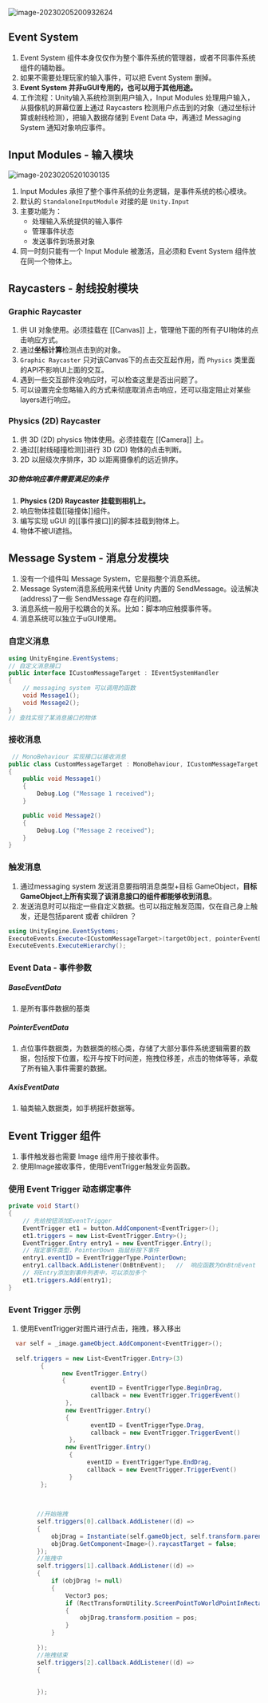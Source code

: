 ![image-20230205200932624](https://cdn.jsdelivr.net/gh/yzngo/ImageHosting/img/202302052009661.png)



## Event System

1. Event System 组件本身仅仅作为整个事件系统的管理器，或者不同事件系统组件的辅助器。
2. 如果不需要处理玩家的输入事件，可以把 Event System 删掉。
3. **Event System 并非uGUI专用的，也可以用于其他用途。**
4. 工作流程：Unity输入系统检测到用户输入，Input Modules 处理用户输入，从摄像机的屏幕位置上通过 Raycasters 检测用户点击到的对象（通过坐标计算或射线检测），把输入数据存储到 Event Data 中，再通过 Messaging System 通知对象响应事件。



## Input Modules - 输入模块

![image-20230205201030135](https://cdn.jsdelivr.net/gh/yzngo/ImageHosting/img/202302052010165.png)



1.  Input Modules 承担了整个事件系统的业务逻辑，是事件系统的核心模块。
2. 默认的 `StandaloneInputModule` 对接的是 `Unity.Input`
3. 主要功能为：
    - 处理输入系统提供的输入事件
    - 管理事件状态
    - 发送事件到场景对象
4. 同一时刻只能有一个 Input Module 被激活，且必须和 Event System 组件放在同一个物体上。



## Raycasters - 射线投射模块

### Graphic Raycaster

1. 供 UI 对象使用。必须挂载在 [[Canvas]] 上，管理他下面的所有子UI物体的点击响应方式。
2. 通过**坐标计算**检测点击到的对象。
4. `Graphic Raycaster` 只对该Canvas下的点击交互起作用，而 `Physics` 类里面的API不影响UI上面的交互。
5. 遇到一些交互部件没响应时，可以检查这里是否出问题了。
6. 可以设置完全忽略输入的方式来彻底取消点击响应，还可以指定阻止对某些layers进行响应。


### Physics (2D) Raycaster

1. 供 3D (2D) physics 物体使用。必须挂载在 [[Camera]] 上。
2. 通过[[射线碰撞检测]]进行 3D (2D) 物体的点击判断。
3. 2D 以层级次序排序，3D 以距离摄像机的远近排序。

##### 3D物体响应事件需要满足的条件

1. **Physics (2D) Raycaster 挂载到相机上。**
2. 响应物体挂载[[碰撞体]]组件。
3. 编写实现 uGUI 的[[事件接口]]的脚本挂载到物体上。
4. 物体不被UI遮挡。

## Message System - 消息分发模块

1. 没有一个组件叫 Message System，它是指整个消息系统。
2. Message System消息系统用来代替 Unity 内置的 SendMessage。设法解决(address)了一些 SendMessage 存在的问题。
3. 消息系统一般用于松耦合的关系。比如：脚本响应触摸事件等。
4. 消息系统可以独立于uGUI使用。


### 自定义消息

```cs
using UnityEngine.EventSystems;
// 自定义消息接口
public interface ICustomMessageTarget : IEventSystemHandler
{
    // messaging system 可以调用的函数
    void Message1();
    void Message2();
}
// 查找实现了某消息接口的物体
```


### 接收消息

```cs
 // MonoBehaviour 实现接口以接收消息
public class CustomMessageTarget : MonoBehaviour, ICustomMessageTarget
{
    public void Message1()
    {
        Debug.Log ("Message 1 received");
    }

    public void Message2()
    {
        Debug.Log ("Message 2 received");
    }
}
```

### 触发消息

1. 通过messaging system 发送消息要指明消息类型+目标 GameObject，**目标GameObject上所有实现了该消息接口的组件都能够收到消息**。
2. 发送消息时可以指定一些自定义数据。也可以指定触发范围，仅在自己身上触发，还是包括parent 或者 children ？

```cs
using UnityEngine.EventSystems;
ExecuteEvents.Execute<ICustomMessageTarget>(targetObject, pointerEventData, (x,y)=>x.Message1());
ExecuteEvents.ExecuteHierarchy();
```



### Event Data - 事件参数

##### BaseEventData

1. 是所有事件数据的基类

##### PointerEventData

1. 点位事件数据类，为数据类的核心类，存储了大部分事件系统逻辑需要的数据，包括按下位置，松开与按下时间差，拖拽位移差，点击的物体等等，承载了所有输入事件需要的数据。


##### AxisEventData 

1. 轴类输入数据类，如手柄摇杆数据等。



## Event Trigger 组件

1. 事件触发器也需要 Image 组件用于接收事件。
2. 使用Image接收事件，使用EventTrigger触发业务函数。

### 使用 Event Trigger 动态绑定事件

```cs
private void Start()
{
    // 先给按钮添加EventTrigger
    EventTrigger et1 = button.AddComponent<EventTrigger>();
    et1.triggers = new List<EventTrigger.Entry>();
    EventTrigger.Entry entry1 = new EventTrigger.Entry();
    // 指定事件类型，PointerDown 指鼠标按下事件
    entry1.eventID = EventTriggerType.PointerDown;
    entry1.callback.AddListener(OnBtnEvent);   //  响应函数为OnBtnEvent
    // 将Entry添加到事件列表中，可以添加多个
    et1.triggers.Add(entry1);
}
```

### Event Trigger 示例

1. 使用EventTrigger对图片进行点击，拖拽，移入移出

```cs
  var self = _image.gameObject.AddComponent<EventTrigger>();
 
  self.triggers = new List<EventTrigger.Entry>(3)
         {
               new EventTrigger.Entry()
               {
                       eventID = EventTriggerType.BeginDrag,
                       callback = new EventTrigger.TriggerEvent()
                },
                new EventTrigger.Entry()
                {
                       eventID = EventTriggerType.Drag,
                       callback = new EventTrigger.TriggerEvent()
                 },
                new EventTrigger.Entry()
                 {
                      eventID = EventTriggerType.EndDrag,
                      callback = new EventTrigger.TriggerEvent()
                 }
         };
   
 
 
        //开始拖拽
        self.triggers[0].callback.AddListener((d) =>
        {
            objDrag = Instantiate(self.gameObject, self.transform.parent);
            objDrag.GetComponent<Image>().raycastTarget = false;
        });
        //拖拽中
        self.triggers[1].callback.AddListener((d) =>
        {
            if (objDrag != null)
            {
                Vector3 pos;
                if (RectTransformUtility.ScreenPointToWorldPointInRectangle(panel, Input.mousePosition, UICamera,out pos))
                {
                    objDrag.transform.position = pos;
                }
            }
         
        });
        //拖拽结束
        self.triggers[2].callback.AddListener((d) =>
        {
           
            
        });
```
